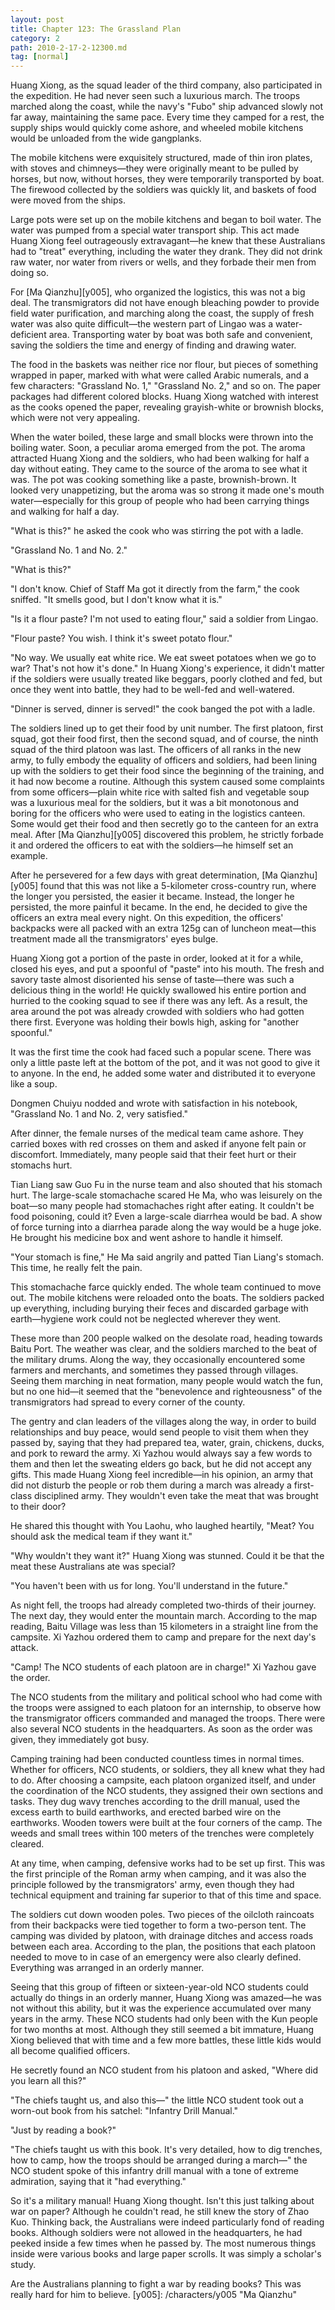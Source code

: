 ```yaml
---
layout: post
title: Chapter 123: The Grassland Plan
category: 2
path: 2010-2-17-2-12300.md
tag: [normal]
---
```


Huang Xiong, as the squad leader of the third company, also participated in the expedition. He had never seen such a luxurious march. The troops marched along the coast, while the navy's "Fubo" ship advanced slowly not far away, maintaining the same pace. Every time they camped for a rest, the supply ships would quickly come ashore, and wheeled mobile kitchens would be unloaded from the wide gangplanks.

The mobile kitchens were exquisitely structured, made of thin iron plates, with stoves and chimneys—they were originally meant to be pulled by horses, but now, without horses, they were temporarily transported by boat. The firewood collected by the soldiers was quickly lit, and baskets of food were moved from the ships.

Large pots were set up on the mobile kitchens and began to boil water. The water was pumped from a special water transport ship. This act made Huang Xiong feel outrageously extravagant—he knew that these Australians had to "treat" everything, including the water they drank. They did not drink raw water, nor water from rivers or wells, and they forbade their men from doing so.

For [Ma Qianzhu][y005], who organized the logistics, this was not a big deal. The transmigrators did not have enough bleaching powder to provide field water purification, and marching along the coast, the supply of fresh water was also quite difficult—the western part of Lingao was a water-deficient area. Transporting water by boat was both safe and convenient, saving the soldiers the time and energy of finding and drawing water.

The food in the baskets was neither rice nor flour, but pieces of something wrapped in paper, marked with what were called Arabic numerals, and a few characters: "Grassland No. 1," "Grassland No. 2," and so on. The paper packages had different colored blocks. Huang Xiong watched with interest as the cooks opened the paper, revealing grayish-white or brownish blocks, which were not very appealing.

When the water boiled, these large and small blocks were thrown into the boiling water. Soon, a peculiar aroma emerged from the pot. The aroma attracted Huang Xiong and the soldiers, who had been walking for half a day without eating. They came to the source of the aroma to see what it was. The pot was cooking something like a paste, brownish-brown. It looked very unappetizing, but the aroma was so strong it made one's mouth water—especially for this group of people who had been carrying things and walking for half a day.

"What is this?" he asked the cook who was stirring the pot with a ladle.

"Grassland No. 1 and No. 2."

"What is this?"

"I don't know. Chief of Staff Ma got it directly from the farm," the cook sniffed. "It smells good, but I don't know what it is."

"Is it a flour paste? I'm not used to eating flour," said a soldier from Lingao.

"Flour paste? You wish. I think it's sweet potato flour."

"No way. We usually eat white rice. We eat sweet potatoes when we go to war? That's not how it's done." In Huang Xiong's experience, it didn't matter if the soldiers were usually treated like beggars, poorly clothed and fed, but once they went into battle, they had to be well-fed and well-watered.

"Dinner is served, dinner is served!" the cook banged the pot with a ladle.

The soldiers lined up to get their food by unit number. The first platoon, first squad, got their food first, then the second squad, and of course, the ninth squad of the third platoon was last. The officers of all ranks in the new army, to fully embody the equality of officers and soldiers, had been lining up with the soldiers to get their food since the beginning of the training, and it had now become a routine. Although this system caused some complaints from some officers—plain white rice with salted fish and vegetable soup was a luxurious meal for the soldiers, but it was a bit monotonous and boring for the officers who were used to eating in the logistics canteen. Some would get their food and then secretly go to the canteen for an extra meal. After [Ma Qianzhu][y005] discovered this problem, he strictly forbade it and ordered the officers to eat with the soldiers—he himself set an example.

After he persevered for a few days with great determination, [Ma Qianzhu][y005] found that this was not like a 5-kilometer cross-country run, where the longer you persisted, the easier it became. Instead, the longer he persisted, the more painful it became. In the end, he decided to give the officers an extra meal every night. On this expedition, the officers' backpacks were all packed with an extra 125g can of luncheon meat—this treatment made all the transmigrators' eyes bulge.

Huang Xiong got a portion of the paste in order, looked at it for a while, closed his eyes, and put a spoonful of "paste" into his mouth. The fresh and savory taste almost disoriented his sense of taste—there was such a delicious thing in the world! He quickly swallowed his entire portion and hurried to the cooking squad to see if there was any left. As a result, the area around the pot was already crowded with soldiers who had gotten there first. Everyone was holding their bowls high, asking for "another spoonful."

It was the first time the cook had faced such a popular scene. There was only a little paste left at the bottom of the pot, and it was not good to give it to anyone. In the end, he added some water and distributed it to everyone like a soup.

Dongmen Chuiyu nodded and wrote with satisfaction in his notebook, "Grassland No. 1 and No. 2, very satisfied."

After dinner, the female nurses of the medical team came ashore. They carried boxes with red crosses on them and asked if anyone felt pain or discomfort. Immediately, many people said that their feet hurt or their stomachs hurt.

Tian Liang saw Guo Fu in the nurse team and also shouted that his stomach hurt. The large-scale stomachache scared He Ma, who was leisurely on the boat—so many people had stomachaches right after eating. It couldn't be food poisoning, could it? Even a large-scale diarrhea would be bad. A show of force turning into a diarrhea parade along the way would be a huge joke. He brought his medicine box and went ashore to handle it himself.

"Your stomach is fine," He Ma said angrily and patted Tian Liang's stomach. This time, he really felt the pain.

This stomachache farce quickly ended. The whole team continued to move out. The mobile kitchens were reloaded onto the boats. The soldiers packed up everything, including burying their feces and discarded garbage with earth—hygiene work could not be neglected wherever they went.

These more than 200 people walked on the desolate road, heading towards Baitu Port. The weather was clear, and the soldiers marched to the beat of the military drums. Along the way, they occasionally encountered some farmers and merchants, and sometimes they passed through villages. Seeing them marching in neat formation, many people would watch the fun, but no one hid—it seemed that the "benevolence and righteousness" of the transmigrators had spread to every corner of the county.

The gentry and clan leaders of the villages along the way, in order to build relationships and buy peace, would send people to visit them when they passed by, saying that they had prepared tea, water, grain, chickens, ducks, and pork to reward the army. Xi Yazhou would always say a few words to them and then let the sweating elders go back, but he did not accept any gifts. This made Huang Xiong feel incredible—in his opinion, an army that did not disturb the people or rob them during a march was already a first-class disciplined army. They wouldn't even take the meat that was brought to their door?

He shared this thought with You Laohu, who laughed heartily, "Meat? You should ask the medical team if they want it."

"Why wouldn't they want it?" Huang Xiong was stunned. Could it be that the meat these Australians ate was special?

"You haven't been with us for long. You'll understand in the future."

As night fell, the troops had already completed two-thirds of their journey. The next day, they would enter the mountain march. According to the map reading, Baitu Village was less than 15 kilometers in a straight line from the campsite. Xi Yazhou ordered them to camp and prepare for the next day's attack.

"Camp! The NCO students of each platoon are in charge!" Xi Yazhou gave the order.

The NCO students from the military and political school who had come with the troops were assigned to each platoon for an internship, to observe how the transmigrator officers commanded and managed the troops. There were also several NCO students in the headquarters. As soon as the order was given, they immediately got busy.

Camping training had been conducted countless times in normal times. Whether for officers, NCO students, or soldiers, they all knew what they had to do. After choosing a campsite, each platoon organized itself, and under the coordination of the NCO students, they assigned their own sections and tasks. They dug wavy trenches according to the drill manual, used the excess earth to build earthworks, and erected barbed wire on the earthworks. Wooden towers were built at the four corners of the camp. The weeds and small trees within 100 meters of the trenches were completely cleared.

At any time, when camping, defensive works had to be set up first. This was the first principle of the Roman army when camping, and it was also the principle followed by the transmigrators' army, even though they had technical equipment and training far superior to that of this time and space.

The soldiers cut down wooden poles. Two pieces of the oilcloth raincoats from their backpacks were tied together to form a two-person tent. The camping was divided by platoon, with drainage ditches and access roads between each area. According to the plan, the positions that each platoon needed to move to in case of an emergency were also clearly defined. Everything was arranged in an orderly manner.

Seeing that this group of fifteen or sixteen-year-old NCO students could actually do things in an orderly manner, Huang Xiong was amazed—he was not without this ability, but it was the experience accumulated over many years in the army. These NCO students had only been with the Kun people for two months at most. Although they still seemed a bit immature, Huang Xiong believed that with time and a few more battles, these little kids would all become qualified officers.

He secretly found an NCO student from his platoon and asked, "Where did you learn all this?"

"The chiefs taught us, and also this—" the little NCO student took out a worn-out book from his satchel: "Infantry Drill Manual."

"Just by reading a book?"

"The chiefs taught us with this book. It's very detailed, how to dig trenches, how to camp, how the troops should be arranged during a march—" the NCO student spoke of this infantry drill manual with a tone of extreme admiration, saying that it "had everything."

So it's a military manual! Huang Xiong thought. Isn't this just talking about war on paper? Although he couldn't read, he still knew the story of Zhao Kuo. Thinking back, the Australians were indeed particularly fond of reading books. Although soldiers were not allowed in the headquarters, he had peeked inside a few times when he passed by. The most numerous things inside were various books and large paper scrolls. It was simply a scholar's study.

Are the Australians planning to fight a war by reading books? This was really hard for him to believe.
[y005]: /characters/y005 "Ma Qianzhu"